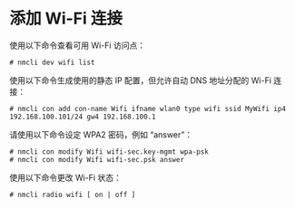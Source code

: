 # 添加 Wi-Fi 连接<a name="ZH-CN_TOPIC_0183005786"></a>

使用以下命令查看可用 Wi-Fi 访问点：

```
# nmcli dev wifi list
```

使用以下命令生成使用的静态 IP 配置，但允许自动 DNS 地址分配的 Wi-Fi 连接：

```
# nmcli con add con-name Wifi ifname wlan0 type wifi ssid MyWifi ip4 192.168.100.101/24 gw4 192.168.100.1
```

请使用以下命令设定 WPA2 密码，例如 “answer”：

```
# nmcli con modify Wifi wifi-sec.key-mgmt wpa-psk
# nmcli con modify Wifi wifi-sec.psk answer
```

使用以下命令更改 Wi-Fi 状态：

```
# nmcli radio wifi [ on | off ]
```

